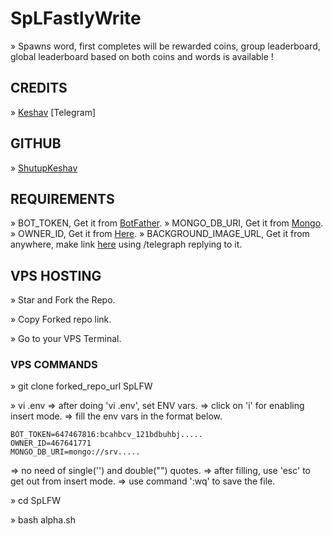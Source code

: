 # SpLFastlyWrite

» Spawns word, first completes will be rewarded coins, group leaderboard, global leaderboard based on both coins and words is available !

## CREDITS

» [Keshav](https://t.me/North_Yankton) [Telegram]

## GITHUB

» [ShutupKeshav](https://github.com/ShutupKeshav)

## REQUIREMENTS

» BOT_TOKEN, Get it from [BotFather](https://t.me/BOTFATHER).
» MONGO_DB_URI, Get it from [Mongo](www.mongodb.com).
» OWNER_ID, Get it from [Here](t.me/SpL_GH_Bot).
» BACKGROUND_IMAGE_URL, Get it from anywhere, make link [here](t.me/SpL_GH_Bot) using /telegraph replying to it.

## VPS HOSTING

» Star and Fork the Repo.

» Copy Forked repo link.

» Go to your VPS Terminal.

### VPS COMMANDS

» git clone forked_repo_url SpLFW

» vi .env
  => after doing 'vi .env', set ENV vars.
  => click on 'i' for enabling insert mode.
  => fill the env vars in the format below.
  
    BOT_TOKEN=647467816:bcahbcv_121bdbuhbj.....
    OWNER_ID=467641771
    MONGO_DB_URI=mongo://srv.....

  => no need of single('') and double("") quotes.
  => after filling, use 'esc' to get out from insert mode.
  => use command ':wq' to save the file.
    
» cd SpLFW

» bash alpha.sh

